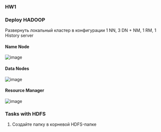 ### HW1

### Deploy HADOOP
Развернуть локальный кластер в конфигурации 1 NN, 3 DN + NM, 1 RM, 1 History server
#### Name Node
![image](https://user-images.githubusercontent.com/49230518/135066749-a7da9d7a-e57f-47ac-9f5c-fb0af93669ba.png)
#### Data Nodes
![image](https://user-images.githubusercontent.com/49230518/135066987-3d8c5343-2227-4c93-9121-e4b1f1f275ac.png)
#### Resource Manager 
![image](https://user-images.githubusercontent.com/49230518/135070477-b582da09-ae71-4a59-8603-dd2d53f5252e.png)

### Tasks with HDFS
1.  Создайте папку в корневой HDFS-папке

